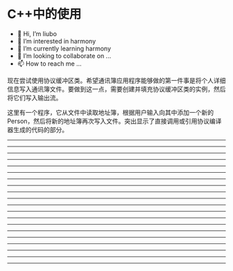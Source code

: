 # C++中的使用

* 👋 Hi, I’m liubo
* 👀 I’m interested in harmony
* 🌱 I’m currently learning harmony
* 💞️ I’m looking to collaborate on ...
* 📫 How to reach me ...

















现在尝试使用协议缓冲区类。希望通讯簿应用程序能够做的第一件事是将个人详细信息写入通讯簿文件。要做到这一点，需要创建并填充协议缓冲区类的实例，然后将它们写入输出流。



这里有一个程序，它从文件中读取地址簿，根据用户输入向其中添加一个新的Person，然后将新的地址簿再次写入文件。突出显示了直接调用或引用协议编译器生成的代码的部分。






















































---
---
---
---
---
---
---
---
---
---
---
---
---
---
---
---
---
---
---
---